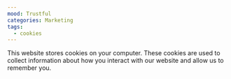 ```yaml
---
mood: Trustful
categories: Marketing
tags:
  - cookies
---
```

This website stores cookies on your computer. These cookies are used to collect information about how you interact with our website and allow us to remember you.